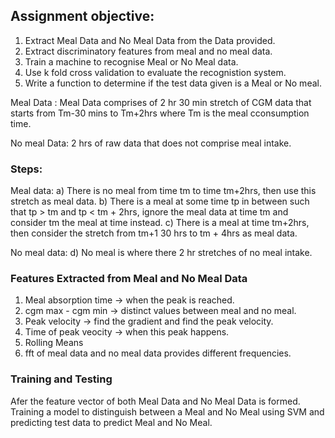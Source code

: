 ## Assignment objective: 
1. Extract Meal Data and No Meal Data from the Data provided.
2. Extract discriminatory features from meal and no meal data.
3. Train a machine to recognise Meal or No Meal data.
4. Use k fold cross validation to evaluate the recognistion system.
5. Write a function to determine if the test data given is a Meal or No meal.

Meal Data : Meal Data comprises of 2 hr 30 min stretch of CGM data that starts from Tm-30 mins to Tm+2hrs where Tm is the meal cconsumption time.

No meal Data: 2 hrs of raw data that does not comprise meal intake.

### Steps:
Meal data:
a) There is no meal from time tm to time tm+2hrs, then use this stretch as meal data.
b) There is a meal at some time tp in between such that tp > tm and tp < tm + 2hrs, ignore the meal data at time tm and consider tm the meal at time instead.
c) There is a meal at time tm+2hrs, then consider the stretch from tm+1 30 hrs to tm + 4hrs as meal data.

No meal data:
d) No meal is where there 2 hr stretches of no meal intake.


### Features Extracted from Meal and No Meal Data
1. Meal absorption time  -> when the peak is reached.
2. cgm max - cgm min -> distinct values between meal and no meal.
3. Peak velocity -> find the gradient and find the peak velocity. 
4. Time of peak veocity -> when this peak happens.
5. Rolling Means
6. fft of meal data and no meal data provides different frequencies.

### Training and Testing
Afer the feature vector of both Meal Data and No Meal Data is formed. Training a model to distinguish between a Meal and No Meal using SVM and predicting test data to predict 
Meal and No Meal.



